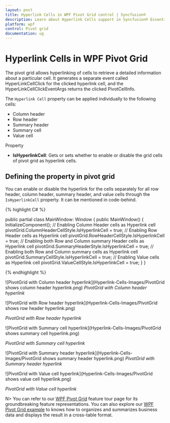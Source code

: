 ```yaml
---
layout: post
title: Hyperlink Cells in WPF Pivot Grid control | Syncfusion®
description: Learn about Hyperlink Cells support in Syncfusion® Essential Studio® WPF Pivot Grid control, its elements and more.
platform: wpf
control: Pivot grid
documentation: ug
---
```


# Hyperlink Cells in WPF Pivot Grid

The pivot grid allows hyperlinking of cells to retrieve a detailed information about a particular cell. It generates a separate event called HyperLinkCellClick for the clicked hyperlink cell, and the HyperLinkCellClickEventArgs returns the clicked PivotCellInfo.

The `Hyperlink Cell` property can be applied individually to the following cells:

* Column header
* Row header
* Summary header
* Summary cell
* Value cell

Property

* **IsHyperlinkCell**: Gets or sets whether to enable or disable the grid cells of pivot grid as hyperlink cells.

## Defining the property in pivot grid

You can enable or disable the hyperlink for the cells separately for all row header, column header, summary header, and value cells through the `IsHyperlinkCell` property. It can be mentioned in code-behind.

{% highlight C# %}

public partial class MainWindow: Window {
    public MainWindow() {
        InitializeComponent();
        // Enabling Column Header cells as Hyperlink cell
        pivotGrid.ColumnHeaderCellStyle.IsHyperlinkCell = true;
        // Enabling Row Header cells as Hyperlink cell
        pivotGrid.RowHeaderCellStyle.IsHyperlinkCell = true;
        // Enabling both Row and Column summary Header cells as Hyperlink cell
        pivotGrid.SummaryHeaderStyle.IsHyperlinkCell = true;
        // Enabling both Row and Column summary cells as Hyperlink cell
        pivotGrid.SummaryCellStyle.IsHyperlinkCell = true;
        // Enabling Value cells as Hyperlink cell
        pivotGrid.ValueCellStyle.IsHyperlinkCell = true;
    }
}

{% endhighlight %}

 ![PivotGrid with Column header hyperlink](Hyperlink-Cells-Images/PivotGrid shows column header hyperlink.png)
 _PivotGrid with Column header hyperlink_

 ![PivotGrid with Row header hyperlink](Hyperlink-Cells-Images/PivotGrid shows row header hyperlink.png)

 _PivotGrid with Row header hyperlink_

 ![PivotGrid with Summary cell hyperlink](Hyperlink-Cells-Images/PivotGrid shows summary cell hyperlink.png)

 _PivotGrid with Summary cell hyperlink_

 ![PivotGrid with Summary header hyperlink](Hyperlink-Cells-Images/PivotGrid shows summary header hyperlink.png)
 _PivotGrid with Summary header hyperlink_

![PivotGrid with Value cell hyperlink](Hyperlink-Cells-Images/PivotGrid shows value cell hyperlink.png)

 _PivotGrid with Value cell hyperlink_

N> You can refer to our [WPF Pivot Grid](https://www.syncfusion.com/wpf-controls/pivot-grid) feature tour page for its groundbreaking feature representations. You can also explore our [WPF Pivot Grid example](https://github.com/syncfusion/wpf-demos) to knows how to organizes and summarizes business data and displays the result in a cross-table format.